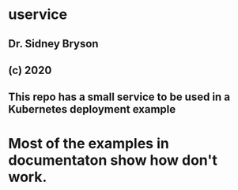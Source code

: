 # uservice
## Dr. Sidney Bryson
## (c) 2020
##  This repo has a small service to be used in a Kubernetes deployment example
#   Most of the examples in documentaton show how don't work.
